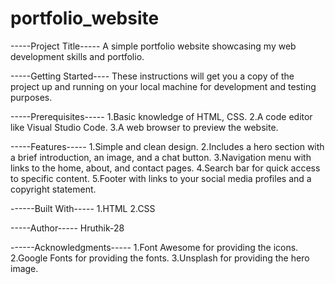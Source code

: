 # portfolio_website
-----Project Title-----
A simple portfolio website showcasing my web development skills and portfolio.

-----Getting Started----
These instructions will get you a copy of the project up and running on your local machine for development and testing purposes.

-----Prerequisites-----
1.Basic knowledge of HTML, CSS.
2.A code editor like Visual Studio Code.
3.A web browser to preview the website.

-----Features-----
1.Simple and clean design.
2.Includes a hero section with a brief introduction, an image, and a chat button.
3.Navigation menu with links to the home, about, and contact pages.
4.Search bar for quick access to specific content.
5.Footer with links to your social media profiles and a copyright statement.

------Built With-----
1.HTML
2.CSS

-----Author-----
Hruthik-28

------Acknowledgments-----
1.Font Awesome for providing the icons.
2.Google Fonts for providing the fonts.
3.Unsplash for providing the hero image.
